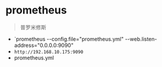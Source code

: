 # prometheus
> 普罗米修斯

- `prometheus --config.file="prometheus.yml" --web.listen-address="0.0.0.0:9090"
- `http://192.168.10.175:9090`
- prometheus.yml

```yml



```